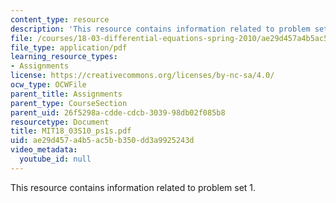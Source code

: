```yaml
---
content_type: resource
description: 'This resource contains information related to problem set 1. '
file: /courses/18-03-differential-equations-spring-2010/ae29d457a4b5ac5bb350dd3a9925243d_MIT18_03S10_ps1s.pdf
file_type: application/pdf
learning_resource_types:
- Assignments
license: https://creativecommons.org/licenses/by-nc-sa/4.0/
ocw_type: OCWFile
parent_title: Assignments
parent_type: CourseSection
parent_uid: 26f5298a-cdde-cdcb-3039-98db02f085b8
resourcetype: Document
title: MIT18_03S10_ps1s.pdf
uid: ae29d457-a4b5-ac5b-b350-dd3a9925243d
video_metadata:
  youtube_id: null
---
```

This resource contains information related to problem set 1. 